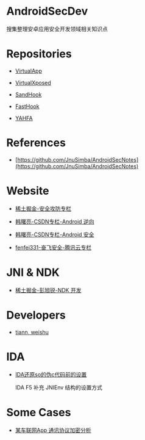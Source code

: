 # AndroidSecDev

搜集整理安卓应用安全开发领域相关知识点

# Repositories

- [VirtualApp](https://github.com/asLody/VirtualApp)

- [VirtualXposed](https://github.com/android-hacker/VirtualXposed)

- [SandHook](https://github.com/asLody/SandHook)

- [FastHook](https://github.com/turing-technician/FastHook)

- [YAHFA](https://github.com/PAGalaxyLab/YAHFA)

# References

- [https://github.com/JnuSimba/AndroidSecNotes](https://github.com/JnuSimba/AndroidSecNotes)

# Website

- [稀土掘金-安全攻防专栏](https://juejin.cn/column/6984680829171531789)

- [韩曙亮-CSDN专栏-Android 逆向](http://blog.csdn.net/shulianghan/category_11396146.html)

- [韩曙亮-CSDN专栏-Android 安全](https://blog.csdn.net/shulianghan/category_10559800.html)

- [fenfei331-奋飞安全-腾讯云专栏](https://cloud.tencent.com/developer/column/90648)

# JNI & NDK

- [稀土掘金-彭旭锐-NDK 开发](https://juejin.cn/column/6973486991916662798)

# Developers

- [tiann, weishu](https://github.com/tiann)

# IDA

- [IDA还原so的伪c代码前的设置](http://www.bugsafe.cn/archives/58.html)

  IDA F5 补充 JNIEnv 结构的设置方式

# Some Cases

- [某车联网App 通讯协议加密分析](https://cloud.tencent.com/developer/article/2087554)
